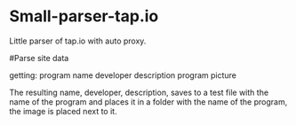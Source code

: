 # Small-parser-tap.io
Little parser of tap.io with auto proxy.

#Parse site data

getting:
  program name
  developer
  description
  program picture
  
The resulting name, developer, description, saves to a test file with the name of the program and places it in a folder with the name of the program, the image is placed next to it.
